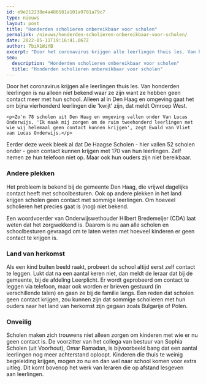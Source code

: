 ```yaml
---
id: e9e212238e4a486581a101a9781a79c7
type: nieuws
layout: post
title: "Honderden scholieren onbereikbaar voor scholen"
permalink: /nieuws/honderden-scholieren-onbereikbaar-voor-scholen/
date: 2022-05-11T19:16:41.067Z
author: 7biA1WiYB
excerpt: "Door het coronavirus krijgen alle leerlingen thuis les. Van honderden leerlingen is nu alleen niet bekend waar ze zijn want ze hebben geen contact meer met hun school. Alleen al in Den Haag en omgeving gaat het om bijna vierhonderd leerlingen die 'kwijt' zijn, dat meldt Omroep West.  "
seo:
  description: "Honderden scholieren onbereikbaar voor scholen"
  title: "Honderden scholieren onbereikbaar voor scholen"
---
```

Door het coronavirus krijgen alle leerlingen thuis les. Van honderden leerlingen is nu alleen niet bekend waar ze zijn want ze hebben geen contact meer met hun school. Alleen al in Den Haag en omgeving gaat het om bijna vierhonderd leerlingen die 'kwijt' zijn, dat meldt Omroep West.  

    <p>Zo'n 78 scholen uit Den Haag en omgeving vallen onder Van Lucas Onderwijs. 'Ik maak mij zorgen om de ruim tweehonderd leerlingen met wie wij helemaal geen contact kunnen krijgen', zegt Ewald van Vliet van Lucas Onderwijs.</p>
<p>Eerder deze week bleek al dat De Haagse Scholen - hier vallen 52 scholen onder - geen contact kunnen krijgen met 170 van hun leerlingen. Zelf nemen ze hun telefoon niet op. Maar ook hun ouders zijn niet bereikbaar.</p>
<h3>Andere plekken</h3>
<p>Het probleem is bekend bij de gemeente Den Haag, die vrijwel dagelijks contact heeft met schoolbesturen. Ook op andere plekken in het land krijgen scholen geen contact met sommige leerlingen. Om hoeveel scholieren het precies gaat is (nog) niet bekend.</p>
<p>Een woordvoerder van Onderwijswethouder Hilbert Bredemeijer (CDA) laat weten dat het zorgwekkend is. Daarom is nu aan alle scholen en schoolbesturen gevraagd om te laten weten met hoeveel kinderen er geen contact te krijgen is.</p>
<h3>Land van herkomst</h3>
<p>Als een kind buiten beeld raakt, probeert de school altijd eerst zelf contact te leggen. Lukt dat na een aantal keren niet, dan meldt de leraar dat bij de gemeente, bij de afdeling Leerplicht. Er wordt geprobeerd om contact te leggen via telefoon, maar ook worden er brieven gestuurd (in verschillende talen) en gaan ze bij de familie langs. Een reden dat scholen geen contact krijgen, zou kunnen zijn dat sommige scholieren met hun ouders naar het land van herkomst zijn gegaan zoals Bulgarije of Polen.</p>
<h3>Onveilig</h3>
<p>Scholen maken zich trouwens niet alleen zorgen om kinderen met wie er nu geen contact is. De voorzitter van het collega van bestuur van Sophia Scholen (uit Voorhout), Omar Ramadan, is bijvoorbeeld bang dat een aantal leerlingen nog meer achterstand oploopt. Kinderen die thuis te weinig begeleiding krijgen, mogen zo nu en dan wel naar school komen voor extra uitleg. Dit komt bovenop het werk van leraren die op afstand lesgeven aan leerlingen.</p>  
